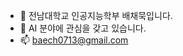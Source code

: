 - 👋 전남대학교 인공지능학부 배채묵입니다.
- 👀 AI 분야에 관심을 갖고 있습니다.
- 📫 baech0713@gmail.com

<!---
BaeChaemuk/BaeChaemuk is a ✨ special ✨ repository because its `README.md` (this file) appears on your GitHub profile.
You can click the Preview link to take a look at your changes.
--->
